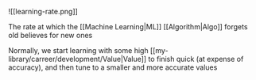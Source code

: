 ![[learning-rate.png]]

The rate at which the [[Machine Learning|ML]] [[Algorithm|Algo]] forgets old believes for new ones

Normally, we start learning with some high [[my-library/carreer/development/Value|Value]] to finish quick (at expense of accuracy), and then tune to a smaller and more accurate values